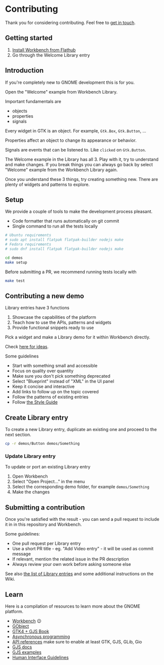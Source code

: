 # Contributing

Thank you for considering contributing. Feel free to [get in touch](https://matrix.to/#/%23workbench:gnome.org).

## Getting started

1. [Install Workbench from Flathub](https://flathub.org/apps/re.sonny.Workbench)
2. Go through the Welcome Library entry

## Introduction

If you're completely new to GNOME development this is for you.

Open the "Welcome" example from Workbench Library.

Important fundamentals are

- objects
- properties
- signals

Every widget in GTK is an object. For example, `Gtk.Box`, `Gtk.Button`, ...

Properties affect an object to change its appearance or behavior.

Signals are events that can be listened to. Like `clicked` on `Gtk.Button`.

The Welcome example in the Library has all 3. Play with it, try to understand and make changes. If you break things you can always go back by select "Welcome" example from the Workbench Library again.

Once you understand these 3 things, try creating something new. There are plenty of widgets and patterns to explore.

## Setup

We provide a couple of tools to make the development process pleasant.

- Code formatter that runs automatically on git commit
- Single command to run all the tests locally

```sh
# Ubuntu requirements
# sudo apt install flatpak flatpak-builder nodejs make
# Fedora requirements
# sudo dnf install flatpak flatpak-builder nodejs make

cd demos
make setup
```

Before submitting a PR, we recommend running tests locally with

```sh
make test
```

## Contributing a new demo

Library entries have 3 functions

1. Showcase the capabilities of the platform
2. Teach how to use the APIs, patterns and widgets
3. Provide functional snippets ready to use

Pick a widget and make a Library demo for it within Workbench directly.

Check [here for ideas](https://github.com/workbenchdev/demos/issues/3).

Some guidelines

- Start with something small and accessible
- Focus on quality over quantity
- Make sure you don't pick something deprecated
- Select "Blueprint" instead of "XML" in the UI panel
- Keep it concise and interactive
- Add links to follow up on the topic covered
- Follow the patterns of existing entries
- Follow [the Style Guide](./STYLEGUIDE.md)

## Create Library entry

To create a new Library entry, duplicate an existing one and proceed to the next section.

```sh
cp -r demos/Button demos/Something
```

### Update Library entry

To update or port an existing Library entry

1. Open Workbench
2. Select "Open Project…" in the menu
3. Select the corresponding demo folder, for example `demos/Something`
4. Make the changes

## Submitting a contribution

Once you're satisfied with the result - you can send a pull request to include it in in this repository and Workbench.

Some guidelines:

- One pull request per Library entry
- Use a short PR title - eg. "Add Video entry" - it will be used as commit message
- If relevant, mention the related issue in the PR description
- Always review your own work before asking someone else

See also [the list of Library entries](https://github.com/workbenchdev/Workbench/wiki/Language-support-table) and some additional instructions on the Wiki.

## Learn

Here is a compilation of resources to learn more about the GNOME platform.

- [Workbench](https://github.com/workbenchdev/Workbench) 😉
- [GObject](https://gjs.guide/guides/gobject/basics.html#gobject-construction)
- [GTK4 + GJS Book](https://rmnvgr.gitlab.io/gtk4-gjs-book/)
- [Asynchronous programming](https://gjs.guide/guides/gjs/asynchronous-programming.html)
- [API references](https://gjs-docs.gnome.org/) make sure to enable at least GTK, GJS, GLib, Gio
- [GJS docs](https://gitlab.gnome.org/GNOME/gjs/-/tree/master/doc)
- [GJS examples](https://gitlab.gnome.org/GNOME/gjs/-/tree/master/examples)
- [Human Interface Guidelines](https://developer.gnome.org/hig/)
